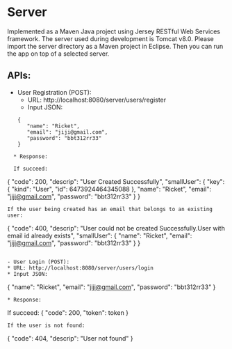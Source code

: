 # Server
Implemented as a Maven Java project using Jersey RESTful Web Services framework. The server used during development is Tomcat v8.0. Please import the server directory as a Maven project in Eclipse. Then you can run the app on top of a selected server.

## APIs:
- User Registration (POST):
  * URL: http://localhost:8080/server/users/register
  * Input JSON: 
  ~~~~ 
  {
     "name": "Ricket",
     "email": "jiji@gmail.com",
     "password": "bbt312rr33"
  }
~~~~
  * Response:
  
  If succeed:
  ~~~~
  {
     "code": 200,
     "descrip": "User Created Successfully",
     "smallUser": {
     "key": {
         "kind": "User",
         "id": 6473924464345088
      },
     "name": "Ricket",
     "email": "jiji@gmail.com",
     "password": "bbt312rr33"
     }
  }
  ~~~~
  If the user being created has an email that belongs to an existing user:
  ~~~~
  {
     "code": 400,
     "descrip": "User could not be created Successfully.User with email id already exists",
     "smallUser": {
         "name": "Ricket",
         "email": "jiji@gmail.com",
     "password": "bbt312rr33"
     }
  }
  ~~~~

- User Login (POST): 
  * URL: http://localhost:8080/server/users/login
  * Input JSON:
  ~~~~
  {
     "name": "Ricket",
     "email": "jiji@gmail.com",
     "password": "bbt312rr33"
  }
  ~~~~
  * Response:
  ~~~~
  If succeed:
  {
     "code": 200,
     "token": token
  }
  ~~~~
  If the user is not found:
  ~~~~
  {
     "code": 404,
     "descrip": "User not found"
  }
  ~~~~
